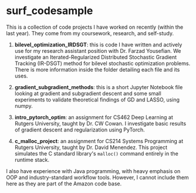 # surf_codesample

This is a collection of code projects I have worked on recently (within the last year). They come from my coursework, research, and self-study.

1. **bilevel_optimization_IRDSGT**: this is code I have written and actively use for my research assistant position with Dr. Farzad Yousefian. We investigate an Iterated-Regularized Distributed Stochastic Gradient Tracking (IR-DSGT) method for bilevel stochastic optimization problems. There is more information inside the folder detailing each file and its uses.

2. **gradient_subgradient_methods**: this is a short Jupyter Notebook file looking at gradient and subgradient descent and some small experiments to validate theoretical findings of GD and LASSO, using numpy.

3. **intro_pytorch_optim**: an assignment for CS462 Deep Learning at Rutgers University, taught by Dr. CW Cowan. I investigate basic results of gradient descent and regularization using PyTorch.

4. **c_malloc_project**: an assignment for CS214 Systems Programming at Rutgers University, taught by Dr. David Menendez. This project simulates the C standard library's `malloc()` command entirely in the runtime stack.

I also have experience with Java programming, with heavy emphasis on OOP and industry-standard workflow tools. However, I cannot include them here as they are part of the Amazon code base.

